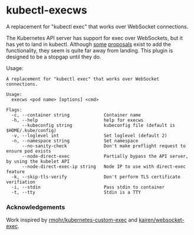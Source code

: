# kubectl-execws

A replacement for "kubectl exec" that works over WebSocket connections.

The Kubernetes API server has support for exec over WebSockets, but it has yet to land in kubectl. Although [some](https://github.com/kubernetes/kubernetes/issues/89163) [proposals](https://github.com/kubernetes/enhancements/pull/3401) exist to add the functionality, they seem is quite far away from landing. This plugin is designed to be a stopgap until they do.

Usage:
```
A replacement for "kubectl exec" that works over WebSocket connections.

Usage:
  execws <pod name> [options] <cmd>

Flags:
  -c, --container string             Container name
  -h, --help                         help for execws
      --kubeconfig string            kubeconfig file (default is $HOME/.kube/config)
  -v, --loglevel int                 Set loglevel (default 2)
  -n, --namespace string             Set namespace
      --no-sanity-check              Don't make preflight request to ensure pod exists
      --node-direct-exec             Partially bypass the API server, by using the kubelet API
      --node-direct-exec-ip string   Node IP to use with direct-exec feature
  -k, --skip-tls-verify              Don't perform TLS certificate verifiation
  -i, --stdin                        Pass stdin to container
  -t, --tty                          Stdin is a TTY
```

### Acknowledgements

Work inspired by [rmohr/kubernetes-custom-exec](https://github.com/rmohr/kubernetes-custom-exec) and [kairen/websocket-exec](https://github.com/kairen/websocket-exec).
